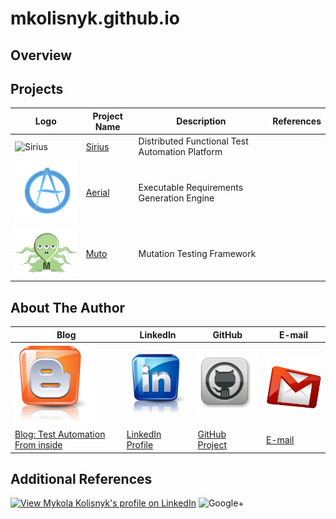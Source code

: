 mkolisnyk.github.io
===================

Overview
-----------

Projects
-----------

| Logo | Project Name | Description | References |
| ---- | ------------ | ----------- | ---------- |
| ![Sirius](https://raw.githubusercontent.com/mkolisnyk/Sirius/gh-pages/img/SiriusLogoSmall.png "Sirius") | [Sirius](http://mkolisnyk.github.io/Sirius/) | Distributed Functional Test Automation Platform | |
| ![Aerial](https://raw.githubusercontent.com/mkolisnyk/aerial/gh-pages/img/AerialLogoSmall2.png "Aerial") | [Aerial](http://mkolisnyk.github.io/aerial/) | Executable Requirements Generation Engine | |
| ![Muto](https://raw.githubusercontent.com/mkolisnyk/mkolisnyk.github.io/master/images/icons/MutoLogoSmall.png "Muto") | [Muto](http://mkolisnyk.github.io/muto/) | Mutation Testing Framework | |

About The Author
-----------

|  Blog  | LinkedIn  | GitHub | E-mail  |
| -------------- | ------------- | ------------ | ------------- |
| <img src="https://raw.githubusercontent.com/mkolisnyk/mkolisnyk.github.io/master/images/icons/blogger-logo-small.png" width="128" /> |  <img src="https://raw.githubusercontent.com/mkolisnyk/mkolisnyk.github.io/master/images/icons/linkedin-n-logo.png" width="128" /> |  <img src="https://raw.githubusercontent.com/mkolisnyk/mkolisnyk.github.io/master/images/icons/github-logo.png" width="128" /> | <img src="https://raw.githubusercontent.com/mkolisnyk/mkolisnyk.github.io/master/images/icons/gmail-logo.png" width="128" /> |
| [Blog: Test Automation From inside](http://mkolisnyk.blogspot.com) | [LinkedIn Profile](http://www.linkedin.com/pub/mykola-kolisnyk/14/533/903) | [GitHub Project](https://github.com/mkolisnyk) | [E-mail](mailto://kolesnik.nickolay@gmail.com) |

Additional References
---------------------

<a href="http://ua.linkedin.com/pub/mykola-kolisnyk/14/533/903"><img src="http://www.linkedin.com/img/webpromo/btn_profile_bluetxt_80x15.png" width="80" height="15" border="0" alt="View Mykola Kolisnyk's profile on LinkedIn"></a>
<a href="http://plus.google.com/108480514086204589709?prsrc=3" rel="publisher" style="text-decoration:none;">
<img src="http://ssl.gstatic.com/images/icons/gplus-16.png" alt="Google+" style="border:0;width:16px;height:16px;"/></a>
